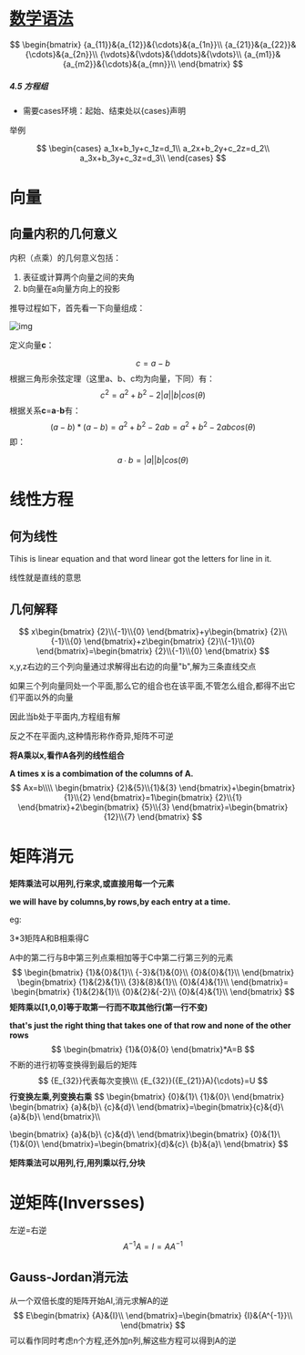 # [数学语法](https://www.jianshu.com/p/a0aa94ef8ab2)

$$
\begin{bmatrix}
{a_{11}}&{a_{12}}&{\cdots}&{a_{1n}}\\
{a_{21}}&{a_{22}}&{\cdots}&{a_{2n}}\\
{\vdots}&{\vdots}&{\ddots}&{\vdots}\\
{a_{m1}}&{a_{m2}}&{\cdots}&{a_{mn}}\\
\end{bmatrix}
$$



##### 4.5 方程组

- 需要cases环境：起始、结束处以{cases}声明

举例


$$
\begin{cases}
a_1x+b_1y+c_1z=d_1\\
a_2x+b_2y+c_2z=d_2\\
a_3x+b_3y+c_3z=d_3\\
\end{cases}
$$




# 向量

## 向量内积的几何意义

内积（点乘）的几何意义包括：

1. 表征或计算两个向量之间的夹角
2. b向量在a向量方向上的投影

推导过程如下，首先看一下向量组成：

![img](https://images2017.cnblogs.com/blog/810440/201709/810440-20170926172349104-213873300.png)

定义向量**c**：

$$
c=a-b
$$
根据三角形余弦定理（这里a、b、c均为向量，下同）有：
$$
c^2=a^2+b^2-2|a||b|cos⁡(θ)
$$
根据关系**c**=**a**-**b**有：
$$
(a-b)*(a-b)=a^2+b^2-2ab=a^2+b^2-2abcos(θ)
$$
即：

$$
a∙b=|a||b|cos⁡(θ)
$$


# 线性方程

## 何为线性

Tihis is linear equation  and that word linear got the letters for line in it.

线性就是直线的意思

## 几何解释


$$
x\begin{bmatrix}
{2}\\{-1}\\{0}
\end{bmatrix}+y\begin{bmatrix}
{2}\\{-1}\\{0}
\end{bmatrix}+z\begin{bmatrix}
{2}\\{-1}\\{0}
\end{bmatrix}=\begin{bmatrix}
{2}\\{-1}\\{0}
\end{bmatrix}
$$
x,y,z右边的三个列向量通过求解得出右边的向量"b",解为三条直线交点



如果三个列向量同处一个平面,那么它的组合也在该平面,不管怎么组合,都得不出它们平面以外的向量

因此当b处于平面内,方程组有解

反之不在平面内,这种情形称作奇异,矩阵不可逆



**将A乘以x,看作A各列的线性组合**

**A times x is a combimation of the columns of A.**
$$
Ax=b\\\\
\begin{bmatrix}
{2}&{5}\\{1}&{3}
\end{bmatrix}+\begin{bmatrix}
{1}\\{2}
\end{bmatrix}=1\begin{bmatrix}
{2}\\{1}
\end{bmatrix}+2\begin{bmatrix}
{5}\\{3}
\end{bmatrix}=\begin{bmatrix}
{12}\\{7}
\end{bmatrix}
$$

# 矩阵消元

**矩阵乘法可以用列,行来求,或直接用每一个元素**

**we will have by columns,by rows,by each entry at a time.**

eg:

3*3矩阵A和B相乘得C

A中的第二行与B中第三列点乘相加等于C中第二行第三列的元素
$$
\begin{bmatrix}
{1}&{0}&{1}\\
{-3}&{1}&{0}\\
{0}&{0}&{1}\\
\end{bmatrix}
\begin{bmatrix}
{1}&{2}&{1}\\
{3}&{8}&{1}\\
{0}&{4}&{1}\\
\end{bmatrix}=
\begin{bmatrix}
{1}&{2}&{1}\\
{0}&{2}&{-2}\\
{0}&{4}&{1}\\
\end{bmatrix}
$$
**矩阵乘以[1,0,0]等于取第一行而不取其他行(第一行不变)**

**that's just the right thing that takes one of that row and none of the other rows**
$$
\begin{bmatrix}
{1}&{0}&{0}
\end{bmatrix}*A=B
$$
不断的进行初等变换得到最后的矩阵 
$$
{E_{32}}代表每次变换\\\
{E_{32}}({E_{21}}A){\cdots}=U
$$
**行变换左乘,列变换右乘**
$$
\begin{bmatrix}
{0}&{1}\\
{1}&{0}\\
\end{bmatrix}
\begin{bmatrix}
{a}&{b}\\
{c}&{d}\\
\end{bmatrix}=\begin{bmatrix}{c}&{d}\\
{a}&{b}\\
\end{bmatrix}\\\



\begin{bmatrix}
{a}&{b}\\
{c}&{d}\\
\end{bmatrix}\begin{bmatrix}
{0}&{1}\\
{1}&{0}\\
\end{bmatrix}=\begin{bmatrix}{d}&{c}\\
{b}&{a}\\
\end{bmatrix}
$$

**矩阵乘法可以用列,行,用列乘以行,分块**

# 逆矩阵(Inversses)

左逆=右逆
$$
A^{-1}A=I=AA^{-1}
$$

## Gauss-Jordan消元法

从一个双倍长度的矩阵开始AI,消元求解A的逆
$$
E\begin{bmatrix}
{A}&{I}\\
\end{bmatrix}=\begin{bmatrix}
{I}&{A^{-1}}\\
\end{bmatrix}
$$
可以看作同时考虑n个方程,还外加n列,解这些方程可以得到A的逆


